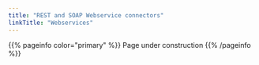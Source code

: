 ```yaml
---
title: "REST and SOAP Webservice connectors"
linkTitle: "Webservices"
---
```


{{% pageinfo color="primary" %}}
Page under construction
{{% /pageinfo %}}
